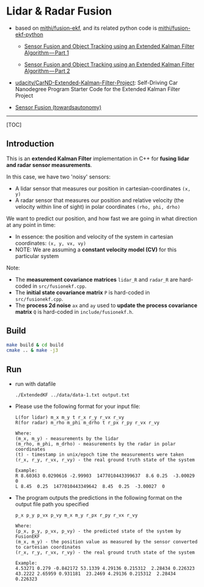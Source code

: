 # Lidar & Radar Fusion

* based on [mithi/fusion-ekf](https://github.com/mithi/fusion-ekf), and its related python code is [mithi/fusion-ekf-python](https://github.com/mithi/fusion-ekf-python)

  - [Sensor Fusion and Object Tracking using an Extended Kalman Filter Algorithm — Part 1](https://medium.com/@mithi/object-tracking-and-fusing-sensor-measurements-using-the-extended-kalman-filter-algorithm-part-1-f2158ef1e4f0)

  - [Sensor Fusion and Object Tracking using an Extended Kalman Filter Algorithm — Part 2
  ](https://medium.com/@mithi/sensor-fusion-and-object-tracking-using-an-extended-kalman-filter-algorithm-part-2-cd20801fbeff)

* [udacity/CarND-Extended-Kalman-Filter-Project](https://github.com/udacity/CarND-Extended-Kalman-Filter-Project): Self-Driving Car Nanodegree Program Starter Code for the Extended Kalman Filter Project

* [Sensor Fusion (towardsautonomy)](http://www.towardsautonomy.com/sensor_fusion)

-----

[TOC]

## Introduction

This is an **extended Kalman Filter** implementation in C++ for **fusing lidar and radar sensor measurements**.

In this case, we have two 'noisy' sensors:
- A lidar sensor that measures our position in cartesian-coordinates `(x, y)`
- A radar sensor that measures our position and relative velocity (the velocity within line of sight) in polar coordinates `(rho, phi, drho)`

We want to predict our position, and how fast we are going in what direction at any point in time:
- In essence: the position and velocity of the system in cartesian coordinates: `(x, y, vx, vy)`
- NOTE: We are assuming a **constant velocity model (CV)** for this particular system

Note:
- The **measurement covariance matrices** `lidar_R` and `radar_R` are hard-coded in `src/fusionekf.cpp`.
- The **initial state covariance matrix** `P` is hard-coded in `src/fusionekf.cpp`.
- The **process 2d noise** `ax` and `ay` used to **update the process covariance matrix** `Q` is hard-coded in `include/fusionekf.h`.


## Build

```sh
make build & cd build
cmake .. & make -j3
```

## Run

* run with datafile
  ```
  ./ExtendedKF ../data/data-1.txt output.txt
  ```

* Please use the following format for your input file:
  ```
  L(for lidar) m_x m_y t r_x r_y r_vx r_vy
  R(for radar) m_rho m_phi m_drho t r_px r_py r_vx r_vy

  Where:
  (m_x, m_y) - measurements by the lidar
  (m_rho, m_phi, m_drho) - measurements by the radar in polar coordinates
  (t) - timestamp in unix/epoch time the measurements were taken
  (r_x, r_y, r_vx, r_vy) - the real ground truth state of the system

  Example:
  R 8.60363 0.0290616 -2.99903  1477010443399637  8.6 0.25  -3.00029  0
  L 8.45  0.25  1477010443349642  8.45  0.25  -3.00027  0
  ```

* The program outputs the predictions in the following format on the output file path you specified
  ```
  p_x p_y p_vx p_vy m_x m_y r_px r_py r_vx r_vy

  Where:
  (p_x, p_y, p_vx, p_vy) - the predicted state of the system by FusionEKF
  (m_x, m_y) - the position value as measured by the sensor converted to cartesian coordinates
  (r_x, r_y, r_vx, r_vy) - the real ground truth state of the system

  Example:
  4.53271 0.279 -0.842172 53.1339 4.29136 0.215312  2.28434 0.226323
  43.2222 2.65959 0.931181  23.2469 4.29136 0.215312  2.28434 0.226323
  ```
